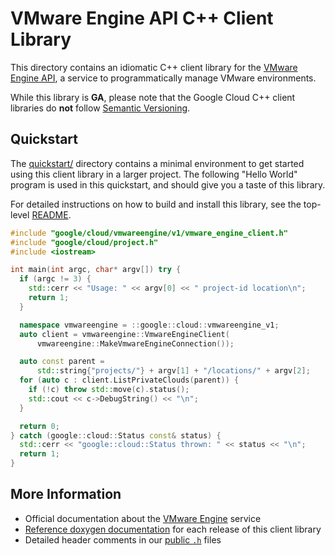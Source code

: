 # VMware Engine API C++ Client Library

This directory contains an idiomatic C++ client library for the
[VMware Engine API][cloud-service-docs], a service to programmatically manage
VMware environments.

While this library is **GA**, please note that the Google Cloud C++ client
libraries do **not** follow [Semantic Versioning](https://semver.org/).

## Quickstart

The [quickstart/](quickstart/README.md) directory contains a minimal environment
to get started using this client library in a larger project. The following
"Hello World" program is used in this quickstart, and should give you a taste of
this library.

For detailed instructions on how to build and install this library, see the
top-level [README](/README.md#building-and-installing).

<!-- inject-quickstart-start -->

```cc
#include "google/cloud/vmwareengine/v1/vmware_engine_client.h"
#include "google/cloud/project.h"
#include <iostream>

int main(int argc, char* argv[]) try {
  if (argc != 3) {
    std::cerr << "Usage: " << argv[0] << " project-id location\n";
    return 1;
  }

  namespace vmwareengine = ::google::cloud::vmwareengine_v1;
  auto client = vmwareengine::VmwareEngineClient(
      vmwareengine::MakeVmwareEngineConnection());

  auto const parent =
      std::string{"projects/"} + argv[1] + "/locations/" + argv[2];
  for (auto c : client.ListPrivateClouds(parent)) {
    if (!c) throw std::move(c).status();
    std::cout << c->DebugString() << "\n";
  }

  return 0;
} catch (google::cloud::Status const& status) {
  std::cerr << "google::cloud::Status thrown: " << status << "\n";
  return 1;
}
```

<!-- inject-quickstart-end -->

## More Information

- Official documentation about the [VMware Engine][cloud-service-docs] service
- [Reference doxygen documentation][doxygen-link] for each release of this
  client library
- Detailed header comments in our [public `.h`][source-link] files

[cloud-service-docs]: https://cloud.google.com/vmware-engine
[doxygen-link]: https://cloud.google.com/cpp/docs/reference/vmwareengine/latest/
[source-link]: https://github.com/googleapis/google-cloud-cpp/tree/main/google/cloud/vmwareengine
